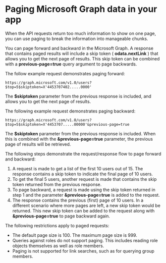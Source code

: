 ﻿
# Paging Microsoft Graph data in your app 
 
When the API requests return too much information to show on one page, you can use paging to break the information into manageable chunks. 

You can page forward and backward in the Microsoft Graph. A response that contains paged results will include a skip token ( **odata.nextLink** ) that allows you to get the next page of results. This skip token can be combined with a **previous-page=true** query argument to page backwards.

The follow example request demonstrates paging forward:

```
https://graph.microsoft.com/v1.0/users?$top=5$skiptoken=X'4453707402.....0000'
```
The **$skiptoken** parameter from the previous response is included, and allows you to get the next page of results.

The following example request demonstrates paging backward:

```
https://graph.microsoft.com/v1.0/users?$top=5$skiptoken=X'4453707.....00000'&previous-page=true
```
The **$skiptoken** parameter from the previous response is included. When this is combined with the **&previous-page=true** parameter, the previous page of results will be retrieved.

The following steps demonstrate the request/response flow to page forward and backward:

1. A request is made to get a list of the first 10 users out of 15. The response contains a skip token to indicate the final page of 10 users.
2. To get the final 5 users, another request is made that contains the skip token returned from the previous response.
3. To page backward, a request is made using the skip token returned in step 1 and the parameter **&previous-page=true** is added to the request.
4. The response contains the previous (first) page of 10 users. In a different scenario where more pages are left, a new skip token would be returned. This new skip token can be added to the request along with **&previous-page=true** to page backward again.

The following restrictions apply to paged requests:

- The default page size is 100. The maximum page size is 999.
- Queries against roles do not support paging. This includes reading role objects themselves as well as role members.
- Paging is not supported for link searches, such as for querying group members.
